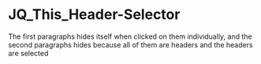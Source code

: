 # JQ_This_Header-Selector
The first paragraphs hides itself when clicked on them individually, and the second paragraphs hides because all of them are headers and the headers are selected
